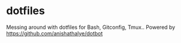 # dotfiles
Messing around with dotfiles for Bash, Gitconfig, Tmux..
Powered by https://github.com/anishathalye/dotbot
